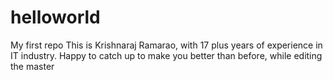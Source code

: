 # helloworld
My first repo
This is Krishnaraj Ramarao, with 17 plus years of experience in IT industry. Happy to catch up to make you better than before, while editing the master
